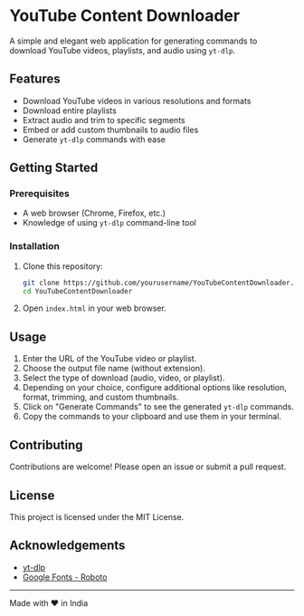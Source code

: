# YouTube Content Downloader

A simple and elegant web application for generating commands to download YouTube videos, playlists, and audio using `yt-dlp`.

## Features

- Download YouTube videos in various resolutions and formats
- Download entire playlists
- Extract audio and trim to specific segments
- Embed or add custom thumbnails to audio files
- Generate `yt-dlp` commands with ease

## Getting Started

### Prerequisites

- A web browser (Chrome, Firefox, etc.)
- Knowledge of using `yt-dlp` command-line tool

### Installation

1. Clone this repository:
    ```bash
    git clone https://github.com/yourusername/YouTubeContentDownloader.git
    cd YouTubeContentDownloader
    ```

2. Open `index.html` in your web browser.

## Usage

1. Enter the URL of the YouTube video or playlist.
2. Choose the output file name (without extension).
3. Select the type of download (audio, video, or playlist).
4. Depending on your choice, configure additional options like resolution, format, trimming, and custom thumbnails.
5. Click on "Generate Commands" to see the generated `yt-dlp` commands.
6. Copy the commands to your clipboard and use them in your terminal.

## Contributing

Contributions are welcome! Please open an issue or submit a pull request.

## License

This project is licensed under the MIT License.

## Acknowledgements

- [yt-dlp](https://github.com/yt-dlp/yt-dlp)
- [Google Fonts - Roboto](https://fonts.google.com/specimen/Roboto)

---

Made with ❤️ in India

